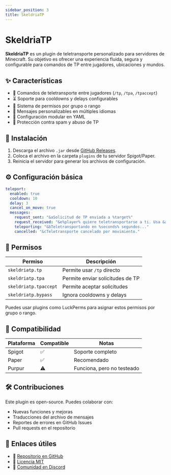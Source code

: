 ```yaml
---
sidebar_position: 3
title: SkeldriaTP
---
```


# SkeldriaTP

**SkeldriaTP** es un plugin de teletransporte personalizado para servidores de Minecraft. Su objetivo es ofrecer una experiencia fluida, segura y configurable para comandos de TP entre jugadores, ubicaciones y mundos.

## ✨ Características

- 🔄 Comandos de teletransporte entre jugadores (`/tp`, `/tpa`, `/tpaccept`)
- ⏳ Soporte para cooldowns y delays configurables
- 🔐 Sistema de permisos por grupo o rango
- 📜 Mensajes personalizables en múltiples idiomas
- 🧩 Configuración modular en YAML
- 🚫 Protección contra spam y abuso de TP

## 📁 Instalación

1. Descarga el archivo `.jar` desde [GitHub Releases](https://github.com/SkeldriaX/SkeldriaTP/releases).
2. Coloca el archivo en la carpeta `plugins` de tu servidor Spigot/Paper.
3. Reinicia el servidor para generar los archivos de configuración.

## ⚙️ Configuración básica

```yaml
teleport:
  enabled: true
  cooldown: 10
  delay: 3
  cancel_on_move: true
  messages:
    request_sent: "&aSolicitud de TP enviada a %target%"
    request_received: "&e%player% quiere teletransportarse a ti. Usa &a/tpaccept &epara aceptar."
    teleporting: "&bTeletransportando en %seconds% segundos..."
    cancelled: "&cTeletransporte cancelado por movimiento."
```

## 🔐 Permisos

| Permiso                  | Descripción                          |
|--------------------------|--------------------------------------|
| `skeldriatp.tp`          | Permite usar `/tp` directo           |
| `skeldriatp.tpa`         | Permite enviar solicitudes de TP     |
| `skeldriatp.tpaccept`    | Permite aceptar solicitudes          |
| `skeldriatp.bypass`      | Ignora cooldowns y delays            |

Puedes usar plugins como LuckPerms para asignar estos permisos por grupo o rango.

## 🧪 Compatibilidad

| Plataforma | Compatible | Notas                     |
|------------|------------|---------------------------|
| Spigot     | ✅         | Soporte completo          |
| Paper      | ✅         | Recomendado               |
| Purpur     | ⚠️         | Funciona, pero no testeado|

## 🛠️ Contribuciones

Este plugin es open-source. Puedes colaborar con:

- Nuevas funciones y mejoras
- Traducciones del archivo de mensajes
- Reportes de errores en GitHub Issues
- Pull requests en el repositorio

## 📎 Enlaces útiles

- 🔗 [Repositorio en GitHub](https://github.com/SkeldriaX/SkeldriaTP)
- 📄 [Licencia MIT](https://github.com/SkeldriaX/SkeldriaTP/blob/main/LICENSE)
- 💬 [Comunidad en Discord](https://discord.gg/skeldriax)
